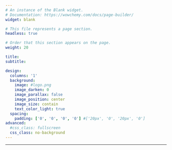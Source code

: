 ```yaml
---
# An instance of the Blank widget.
# Documentation: https://wowchemy.com/docs/page-builder/
widget: blank

# This file represents a page section.
headless: true

# Order that this section appears on the page.
weight: 20

title:
subtitle:

design:
  columns: '1'
  background:
    image: #logo.png
    image_darken: 0
    image_parallax: false
    image_position: center
    image_size: contain 
    text_color_light: true
  spacing:
    padding: ['0', '0', '0', '0'] #['20px', '0', '20px', '0']
advanced:
  #css_class: fullscreen
  css_class: no-background
---
```


<style>
.no-background {
  background: none !important;
  padding: 0 !important;
  margin: 0 !important;
  min-height: 0 !important;
  height: auto !important;
}
</style>



---
